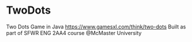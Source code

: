 # TwoDots
Two Dots Game in Java
https://www.gamesxl.com/think/two-dots
Built as part of SFWR ENG 2AA4 course @McMaster University
